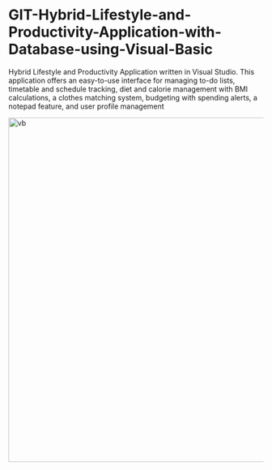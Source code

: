 # GIT-Hybrid-Lifestyle-and-Productivity-Application-with-Database-using-Visual-Basic
Hybrid Lifestyle and Productivity Application written in Visual Studio. This application offers an easy-to-use interface for managing to-do lists, timetable and schedule tracking, diet and calorie management with BMI calculations, a clothes matching system, budgeting with spending alerts, a notepad feature, and user profile management

<img width="680" alt="vb" src="https://github.com/user-attachments/assets/e26f3f77-d1d0-4cc9-a3e5-de4916537333">
